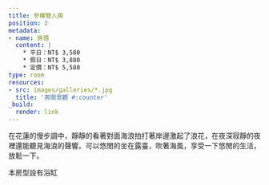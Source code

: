 ```yaml
---
title: 參樓雙人房
position: 2
metadata:
- name: 房價
  content: |
    * 平日：NT$ 3,580
    * 假日：NT$ 3,880
    * 定價：NT$ 5,580
type: room
resources:
- src: images/galleries/*.jpg
  title: '房間景觀 #:counter'
_build:
  render: link
---
```


在花蓮的慢步調中，靜靜的看著對面海浪拍打著岸邊激起了浪花，在夜深寂靜的夜裡還能聽見海浪的聲響。可以悠閒的坐在露臺，吹著海風，享受一下悠閒的生活，放鬆一下。

本房型設有浴缸
